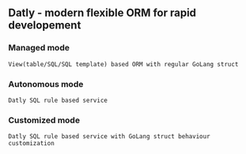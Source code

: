 ## Datly - modern flexible ORM for rapid developement

### Managed mode

    View(table/SQL/SQL template) based ORM with regular GoLang struct


### Autonomous mode
        
    Datly SQL rule based service


### Customized mode

    Datly SQL rule based service with GoLang struct behaviour customization
    